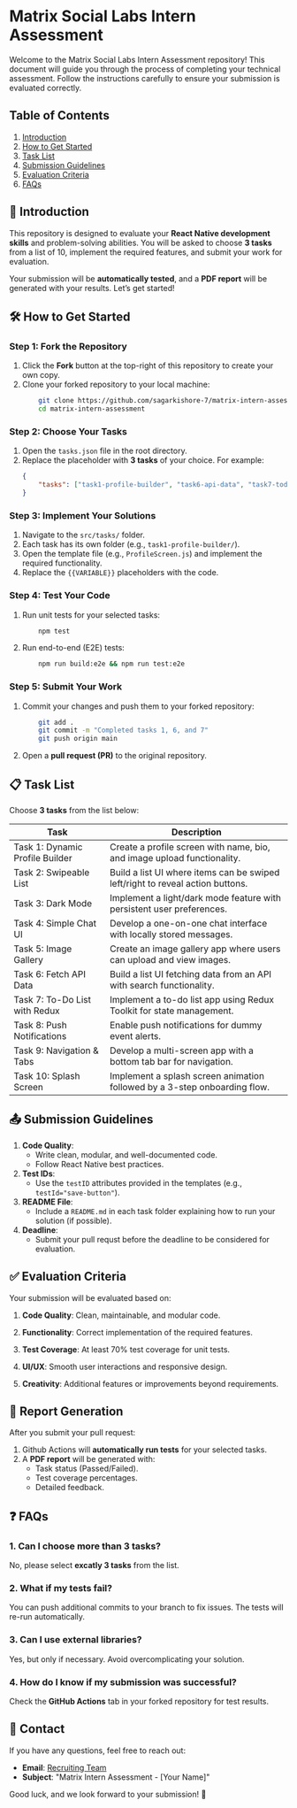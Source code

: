 # Matrix Social Labs Intern Assessment
Welcome to the Matrix Social Labs Intern Assessment repository! This document will guide you through the process of completing your technical assessment. Follow the instructions carefully to ensure your submission is evaluated correctly.

## Table of Contents
1. [Introduction](#-introduction)
2. [How to Get Started](#️-how-to-get-started)
3. [Task List](#-task-list)
4. [Submission Guidelines](#-submission-guidelines)
5. [Evaluation Criteria](#-evaluation-criteria)
6. [FAQs](#-faqs)

## 🚀 Introduction
This repository is designed to evaluate your **React Native development skills** and problem-solving abilities. You will be asked to choose **3 tasks** from a list of 10, implement the required features, and submit your work for evaluation.

Your submission will be **automatically tested**, and a **PDF report** will be generated with your results. Let’s get started!

## 🛠️ How to Get Started
### Step 1: Fork the Repository

1. Click the **Fork** button at the top-right of this repository to create your own copy.
2. Clone your forked repository to your local machine:
    ```bash
        git clone https://github.com/sagarkishore-7/matrix-intern-assessment.git
        cd matrix-intern-assessment
    ```
### Step 2: Choose Your Tasks

1. Open the ```tasks.json``` file in the root directory.
2. Replace the placeholder with **3 tasks** of your choice. For example:
    ```json
    {
        "tasks": ["task1-profile-builder", "task6-api-data", "task7-todo-redux"]
    }
    ```

### Step 3: Implement Your Solutions
1. Navigate to the ```src/tasks/``` folder.
2. Each task has its own folder (e.g., ```task1-profile-builder/```).
3. Open the template file (e.g., ```ProfileScreen.js```) and implement the required functionality.
4. Replace the ```{{VARIABLE}}``` placeholders with the code.

### Step 4: Test Your Code
1. Run unit tests for your selected tasks:
    ```bash
        npm test
    ```
2. Run end-to-end (E2E) tests:
    ```bash
        npm run build:e2e && npm run test:e2e
    ```

### Step 5: Submit Your Work
1. Commit your changes and push them to your forked repository:
    ```bash
        git add .
        git commit -m "Completed tasks 1, 6, and 7"
        git push origin main
    ```
2. Open a **pull request (PR)** to the original repository.

## 📋 Task List
Choose **3 tasks** from the list below:

|Task     |Description|
|---------|-----------|
|Task 1: Dynamic Profile Builder| Create a profile screen with name, bio, and image upload functionality.|
|Task 2: Swipeable List	| Build a list UI where items can be swiped left/right to reveal action buttons.|
|Task 3: Dark Mode	| Implement a light/dark mode feature with persistent user preferences.|
|Task 4: Simple Chat UI	| Develop a one-on-one chat interface with locally stored messages.|
|Task 5: Image Gallery	| Create an image gallery app where users can upload and view images.|
|Task 6: Fetch API Data	| Build a list UI fetching data from an API with search functionality.|
|Task 7: To-Do List with Redux	| Implement a to-do list app using Redux Toolkit for state management.|
|Task 8: Push Notifications	| Enable push notifications for dummy event alerts.|
|Task 9: Navigation & Tabs	| Develop a multi-screen app with a bottom tab bar for navigation.|
|Task 10: Splash Screen	| Implement a splash screen animation followed by a 3-step onboarding flow.|

## 📤 Submission Guidelines
1. **Code Quality**:
    - Write clean, modular, and well-documented code.
    - Follow React Native best practices.
2. **Test IDs**:
    - Use the ```testID``` attributes provided in the templates (e.g., ```testId="save-button"```).
3. **README File**:
    - Include a ```README.md``` in each task folder explaining how to run your solution (if possible).
4. **Deadline**:
    - Submit your pull requst before the deadline to be considered for evaluation.

## ✅ Evaluation Criteria
Your submission will be evaluated based on:

1. **Code Quality**: Clean, maintainable, and modular code.

2. **Functionality**: Correct implementation of the required features.

3. **Test Coverage**: At least 70% test coverage for unit tests.

4. **UI/UX**: Smooth user interactions and responsive design.

5. **Creativity**: Additional features or improvements beyond requirements.

## 📄 Report Generation
After you submit your pull request:

1. Github Actions will **automatically run tests** for your selected tasks.
2. A **PDF report** will be generated with:
    - Task status (Passed/Failed).
    - Test coverage percentages.
    - Detailed feedback.

## ❓ FAQs
### 1. Can I choose more than 3 tasks?
No, please select **excatly 3 tasks** from the list.

### 2. What if my tests fail?
You can push additional commits to your branch to fix issues. The tests will re-run automatically.

### 3. Can I use external libraries?
Yes, but only if necessary. Avoid overcomplicating your solution.

### 4. How do I know if my submission was successful?
Check the **GitHub Actions** tab in your forked repository for test results.

## 📧 Contact
If you have any questions, feel free to reach out:

- **Email**: [Recruiting Team](mailto:recruiting@blendn.app)
- **Subject**: "Matrix Intern Assessment - [Your Name]"



Good luck, and we look forward to your submission! 🚀

